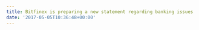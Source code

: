 ```yaml
---
title: Bitfinex is preparing a new statement regarding banking issues
date: '2017-05-05T10:36:48+00:00'
---
```

